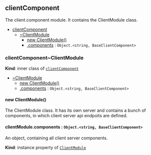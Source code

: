 <a name="module_clientComponent"></a>

## clientComponent
The client.component module. It contains the ClientModule class.


* [clientComponent](#module_clientComponent)
    * [~ClientModule](#module_clientComponent..ClientModule)
        * [new ClientModule()](#new_module_clientComponent..ClientModule_new)
        * [.components](#module_clientComponent..ClientModule+components) : <code>Object.&lt;string, BaseClientComponent&gt;</code>

<a name="module_clientComponent..ClientModule"></a>

### clientComponent~ClientModule
**Kind**: inner class of [<code>clientComponent</code>](#module_clientComponent)  

* [~ClientModule](#module_clientComponent..ClientModule)
    * [new ClientModule()](#new_module_clientComponent..ClientModule_new)
    * [.components](#module_clientComponent..ClientModule+components) : <code>Object.&lt;string, BaseClientComponent&gt;</code>

<a name="new_module_clientComponent..ClientModule_new"></a>

#### new ClientModule()
The ClientModule class. It has its own server and contains a bunch of components, in which client server api endpoits are defined.

<a name="module_clientComponent..ClientModule+components"></a>

#### clientModule.components : <code>Object.&lt;string, BaseClientComponent&gt;</code>
An object, containing all client server components.

**Kind**: instance property of [<code>ClientModule</code>](#module_clientComponent..ClientModule)  
